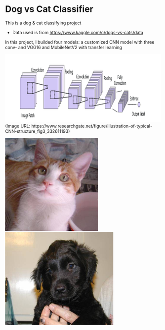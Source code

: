 # Dog vs Cat Classifier
This is a dog &amp; cat classifying project

 - Data used is from https://www.kaggle.com/c/dogs-vs-cats/data

In this project, I builded four models: a customized CNN model with three conv-
and VGG16 and MobileNetV2 with transfer learning

<img src="CNN-structure.png" style="width:1000px;height:220px;">
(Image URL: https://www.researchgate.net/figure/Illustration-of-typical-CNN-structure_fig3_332611193)


<img src="cat.9996.jpg" style="width:300px;height:300px;">  <img src="12498.jpg" style="width:350px;height:300px;"> 
